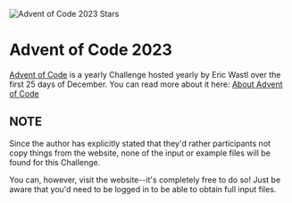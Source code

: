 ![Advent of Code 2023 Stars](https://img.shields.io/badge/Stars-20%2F50-gold)

# Advent of Code 2023
[Advent of Code](https://adventofcode.com/2023) is a yearly Challenge hosted yearly by Eric Wastl over the first 25 days of December. You can read more about it here: [About Advent of Code](https://adventofcode.com/2023/about)


## NOTE
Since the author has explicitly stated that they'd rather participants not copy things from the website, none of the input or example files will be found for this Challenge.

You can, however, visit the website--it's completely free to do so! Just be aware that you'd need to be logged in to be able to obtain full input files.

